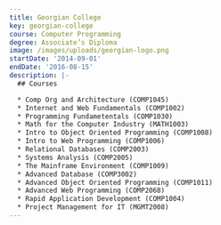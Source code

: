 ```yaml
---
title: Georgian College
key: georgian-college
course: Computer Programming
degree: Associate’s Diploma
image: /images/uploads/georgian-logo.png
startDate: '2014-09-01'
endDate: '2016-08-15'
description: |-
  ## Courses

  * Comp Org and Architecture (COMP1045) 
  * Internet and Web Fundamentals (COMP1002) 
  * Programming Fundametentals (COMP1030) 
  * Math for the Computer Industry (MATH1003) 
  * Intro to Object Oriented Programming (COMP1008) 
  * Intro to Web Programming (COMP1006) 
  * Relational Databases (COMP2003) 
  * Systems Analysis (COMP2005) 
  * The Mainframe Environment (COMP1009) 
  * Advanced Database (COMP3002) 
  * Advanced Object Oriented Programming (COMP1011) 
  * Advanced Web Programming (COMP2068) 
  * Rapid Application Development (COMP1004) 
  * Project Management for IT (MGMT2008)
---
```


